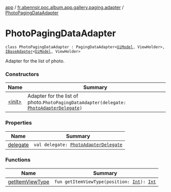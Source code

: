 [app](../../index.md) / [fr.abennsir.poc.album.app.gallery.paging.adapter](../index.md) / [PhotoPagingDataAdapter](./index.md)

# PhotoPagingDataAdapter

`class PhotoPagingDataAdapter : PagingDataAdapter<`[`UiModel`](../../fr.abennsir.poc.album.app.gallery.data/-ui-model/index.md)`, ViewHolder>, `[`IBaseAdapter`](../../fr.abennsir.poc.album.app.gallery.adapter/-i-base-adapter/index.md)`<`[`UiModel`](../../fr.abennsir.poc.album.app.gallery.data/-ui-model/index.md)`, ViewHolder>`

Adapter for the list of photo.

### Constructors

| Name | Summary |
|---|---|
| [&lt;init&gt;](-init-.md) | Adapter for the list of photo.`PhotoPagingDataAdapter(delegate: `[`PhotoAdapterDelegate`](../../fr.abennsir.poc.album.app.gallery.adapter/-photo-adapter-delegate/index.md)`)` |

### Properties

| Name | Summary |
|---|---|
| [delegate](delegate.md) | `val delegate: `[`PhotoAdapterDelegate`](../../fr.abennsir.poc.album.app.gallery.adapter/-photo-adapter-delegate/index.md) |

### Functions

| Name | Summary |
|---|---|
| [getItemViewType](get-item-view-type.md) | `fun getItemViewType(position: `[`Int`](https://kotlinlang.org/api/latest/jvm/stdlib/kotlin/-int/index.html)`): `[`Int`](https://kotlinlang.org/api/latest/jvm/stdlib/kotlin/-int/index.html) |
